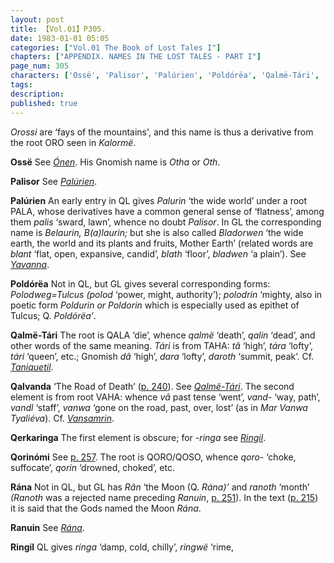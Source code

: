 ```yaml
---
layout: post
title: 【Vol.01】P305.
date: 1983-01-01 05:05
categories: ["Vol.01 The Book of Lost Tales I"]
chapters: ["APPENDIX. NAMES IN THE LOST TALES - PART I"]
page_num: 305
characters: ['Ossë', 'Palisor', 'Palúrien', 'Poldórëa', 'Qalmë-Tári', 'Qalvanda', 'Qerkaringa', 'Qorinómi', 'Rána', 'Ranuin', 'Ringil']
tags: 
description: 
published: true
---
```


<p style="text-indent: 0;">
<I>Orossi</I> are ‘fays of the mountains', and this name is thus a derivative from the root ORO seen in <I>Kalormë</I>.
</p>

<B>Ossë</B>  See <I>[Ónen]({{site.baseurl}}/characters#Ónen)</I>. His Gnomish name is <I>Otha</I> or <I>Oth</I>.

<B>Palisor</B>   See <I>[Palúrien]({{site.baseurl}}/characters#Palúrien)</I>.

<B>Palúrien</B>  An early entry in QL gives <I>Palurin</I> ‘the wide world’ under a root PALA, whose derivatives have a common general sense of ‘flatness’, among them <I>palis</I> ‘sward, lawn’, whence no doubt <I>Palisor</I>. In GL the corresponding name is <I>Belaurin, B(a)laurin;</I> but she is also called <I>Bladorwen</I> ‘the wide earth, the world and its plants and fruits, Mother Earth’ (related words are <I>blant</I> ‘flat, open, expansive, candid’, <I>blath</I> ‘floor’, <I>bladwen</I> ‘a plain’). See <I>[Yavanna]({{site.baseurl}}/characters#Yavanna)</I>.

<B>Poldórëa</B> Not in QL, but GL gives several corresponding forms: <I>Polodweg=Tulcus (polod</I> ‘power, might, authority’); <I>polodrin</I> ‘mighty, also in poetic form <I>Poldurin or Poldorin</I> which is especially used as epithet of Tulcus; Q. <I>Poldórëa’</I>.

<B>Qalmë-Tári</B> The root is QALA ‘die’, whence <I>qalmë</I> ‘death’, <I>qalin</I> ‘dead’, and other words of the same meaning. <I>Tári</I> is from TAHA: <I>tâ</I> ‘high’, <I>tára</I> ‘lofty’, <I>tári</I> ‘queen’, etc.; Gnomish <I>dâ</I> ‘high’, <I>dara</I> ‘lofty’, <I>daroth</I> ‘summit, peak’. Cf. <I>[Taniquetil]({{site.baseurl}}/characters#Taniquetil)</I>.

<B>Qalvanda</B>    ‘The Road of Death’ ([p. 240]({{site.baseurl}}/vol01-p240)). See <I>[Qalmë-Tári]({{site.baseurl}}/characters#Qalmë-Tári)</I>. The second element is from root VAHA: whence <I>vâ</I> past tense ‘went’, <I>vand-</I> ‘way, path’, <I>vandl</I> ‘staff’, <I>vanwa</I> ‘gone on the road, past, over, lost’ (as in <I>Mar Vanwa Tyaliéva</I>). Cf. <I>[Vansamrin]({{site.baseurl}}/characters#Vansamrin)</I>.

<B>Qerkaringa</B>   The first element is obscure; for <I>-ringa</I> see <I>[Ringil]({{site.baseurl}}/characters#Ringil)</I>.

<B>Qorinómi</B>  See [p. 257]({{site.baseurl}}/vol01-p257). The root is QORO/QOSO, whence <I>qoro-</I> ‘choke, suffocate’, <I>qorin</I> ‘drowned, choked’, etc.

<B>Rána</B> Not in QL, but GL has <I>Rân</I> ‘the Moon (Q. <I>Rána)’</I> and <I>ranoth</I> ‘month’ <I>(Ranoth</I> was a rejected name preceding <I>Ranuin</I>, [p. 251]({{site.baseurl}}/vol01-p251)). In the text ([p. 215]({{site.baseurl}}/vol01-p215)) it is said that the Gods named the Moon <I>Rána</I>.

<B>Ranuin</B>   See <I>[Rána]({{site.baseurl}}/characters#Rána)</I>.

<B>Ringil</B>   QL gives <I>ringa</I> ‘damp, cold, chilly’, <I>ringwë</I> ‘rime,

